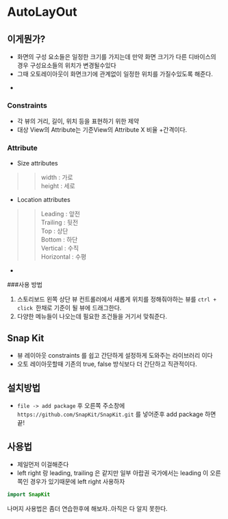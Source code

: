 # AutoLayOut

## 이게뭔가?
* 화면의 구성 요소들은 일정한 크기를 가지는데 만약 화면 크기가 다른 디바이스의 경우 구성요소들의 위치가 변경될수있다
* 그때 오토레이아웃이 화면크기에 관계없이 일정한 위치를 가질수있도록 해준다.

-

### Constraints
* 각 뷰의 거리, 길이, 위치 등을 표현하기 위한 제약
* 대상 View의 Attribute는 기준View의 Attribute X 비율 +간격이다.

### Attribute
* Size attributes

>> width : 가로  
>> height : 세로

* Location attributes

>> Leading : 앞전  
>> Trailing : 뒷전  
>> Top : 상단  
>> Bottom : 하단   
>> Vertical : 수직  
>> Horizontal : 수평  

-

###사용 방법
1.  스토리보드 왼쪽 상단 뷰 컨트롤러에서 새롭게 위치를 정해줘야하는 뷰를 `ctrl + click `한채로 기준이 될 뷰에 드래그한다.
2. 다양한 메뉴들이 나오는데 필요한 조건들을 거기서 맞춰준다.


 
## Snap Kit
* 뷰 레이아웃 constraints 를 쉽고 간단하게 설정하게 도와주는 라이브러리 이다
* 오토 레이아웃할때 기존의 true, false 방식보다 더 간단하고 직관적이다.

## 설치방법
* `file -> add package` 후 오른쪽 주소창에   `https://github.com/SnapKit/SnapKit.git` 를 넣어준후 add package 하면 끝!

## 사용법
* 제일먼저  이걸해준다
* left right 랑 leading, trailing 은 같지만 일부 아랍권 국가에서는 leading 이 오른쪽인 경우가 있기때문에 left right 사용하자

```swift
import SnapKit
```

나머지 사용법은 좀더 연습한후에 해보자..아직은 다 알지 못한다.

